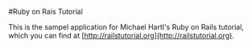#Ruby on Rais Tutorial

This is the sampel application for Michael Hartl's Ruby on Rails tutorial, which you can find at [http://railstutorial.org](http://railstutorial.org).
